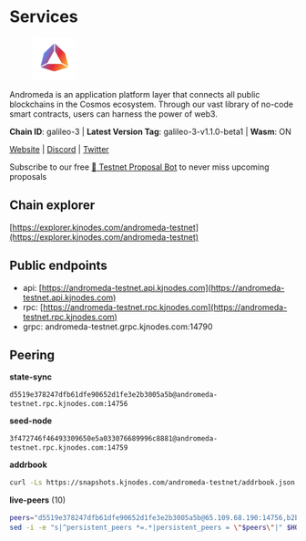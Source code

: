 # Services

<figure><img src="https://raw.githubusercontent.com/kj89/cosmos-images/main/logos/andromeda.png" alt=""><figcaption></figcaption></figure>

Andromeda is an application platform layer that connects all  public blockchains in the Cosmos ecosystem. Through our vast  library of no-code smart contracts, users can harness the power of web3.

**Chain ID**: galileo-3 | **Latest Version Tag**: galileo-3-v1.1.0-beta1 | **Wasm**: ON

[Website](https://www.andromedaprotocol.io) | [Discord](https://discord.gg/wzM3kSN3sE) | [Twitter](https://twitter.com/andromedaprot)



Subscribe to our free [🤖 Testnet Proposal Bot](https://t.me/kjnodes_testnet_proposal_bot) to never miss upcoming proposals


## Chain explorer
[https://explorer.kjnodes.com/andromeda-testnet](https://explorer.kjnodes.com/andromeda-testnet)

## Public endpoints

* api: [https://andromeda-testnet.api.kjnodes.com](https://andromeda-testnet.api.kjnodes.com)
* rpc: [https://andromeda-testnet.rpc.kjnodes.com](https://andromeda-testnet.rpc.kjnodes.com)
* grpc: andromeda-testnet.grpc.kjnodes.com:14790

## Peering

**state-sync**

```text
d5519e378247dfb61dfe90652d1fe3e2b3005a5b@andromeda-testnet.rpc.kjnodes.com:14756
```

**seed-node**

```text
3f472746f46493309650e5a033076689996c8881@andromeda-testnet.rpc.kjnodes.com:14759
```

**addrbook**
```bash
curl -Ls https://snapshots.kjnodes.com/andromeda-testnet/addrbook.json > $HOME/.andromedad/config/addrbook.json
```

**live-peers** (10)
```bash
peers="d5519e378247dfb61dfe90652d1fe3e2b3005a5b@65.109.68.190:14756,b2bdcd106645c538f86f24f7a3f253d8e1bf34ab@217.76.57.54:26656,717066f5726fb3cd7096f84911c7c8bfe5953e62@81.68.158.68:26656,91fde61878d704917f882694b271b67a38865ddc@149.102.142.94:26656,c4bb11ae43f4db7b8eef312a3c38861d236eb660@91.201.113.194:26656,3969b8ddc6d0ed9f2deb0265e4b26e88c5cb894a@149.102.150.250:30656,e95899eb682e517d74449dd575073daf1a3266d5@135.181.208.169:27656,7649ae1ea0dd5f640ac7dd7632a0866cf65e3aa4@31.220.90.78:26656,6ef441d08cdb54b9f058884509ec65349976d73d@178.172.212.167:26656,22b78c53ebc22f9135c22dcecfef5a45df5b49ae@128.140.92.139:36656"
sed -i -e "s|^persistent_peers *=.*|persistent_peers = \"$peers\"|" $HOME/.andromedad/config/config.toml
```
